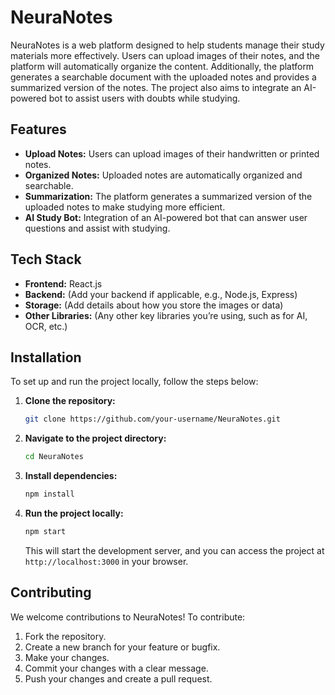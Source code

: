 

# NeuraNotes

NeuraNotes is a web platform designed to help students manage their study materials more effectively. Users can upload images of their notes, and the platform will automatically organize the content. Additionally, the platform generates a searchable document with the uploaded notes and provides a summarized version of the notes. The project also aims to integrate an AI-powered bot to assist users with doubts while studying.

## Features

- **Upload Notes:** Users can upload images of their handwritten or printed notes.
- **Organized Notes:** Uploaded notes are automatically organized and searchable.
- **Summarization:** The platform generates a summarized version of the uploaded notes to make studying more efficient.
- **AI Study Bot:** Integration of an AI-powered bot that can answer user questions and assist with studying.

## Tech Stack

- **Frontend:** React.js
- **Backend:** (Add your backend if applicable, e.g., Node.js, Express)
- **Storage:** (Add details about how you store the images or data)
- **Other Libraries:** (Any other key libraries you’re using, such as for AI, OCR, etc.)

## Installation

To set up and run the project locally, follow the steps below:

1. **Clone the repository:**
   ```bash
   git clone https://github.com/your-username/NeuraNotes.git
   ```

2. **Navigate to the project directory:**
   ```bash
   cd NeuraNotes
   ```

3. **Install dependencies:**
   ```bash
   npm install
   ```

4. **Run the project locally:**
   ```bash
   npm start
   ```

   This will start the development server, and you can access the project at `http://localhost:3000` in your browser.

## Contributing

We welcome contributions to NeuraNotes! To contribute:

1. Fork the repository.
2. Create a new branch for your feature or bugfix.
3. Make your changes.
4. Commit your changes with a clear message.
5. Push your changes and create a pull request.

